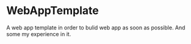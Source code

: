 WebAppTemplate
==============

A web app template in order to bulid web app as soon as possible. And some my experience in it.